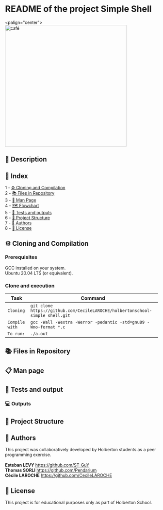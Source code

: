 # README of the project Simple Shell

<palign="center">
  <img src="https://media0.giphy.com/media/v1.Y2lkPTc5MGI3NjExM3hud3Y3dG5sMXI3MHNwZ3dwem5sc3Jsa3lmdmZpYm9wbHd4NWN4ZiZlcD12MV9pbnRlcm5hbF9naWZfYnlfaWQmY3Q9Zw/qPa9vUYCUrx6w/giphy.gif" alt="café" width="400">


## 📖 Description



## 🧭 Index

1 - [⚙️ Cloning and Compilation](#-cloning)  
2 - [📚 Files in Repository](#-files)  
3 - [📄 Man Page](#-man-page)\
4 - [🗺️ Flowchart](#-flowchart)\
5 - [🧪 Tests and outputs](#-tests)\
6 - [📁 Project Structure](#-structure-du-projet)\
7 - [👥 Authors](#-authors)\
8 - [📜 License](#-license)


## ⚙️ Cloning and Compilation <a id="-cloning"></a>
### Prerequisites
GCC installed on your system.\
Ubuntu 20.04 LTS (or equivalent).

### Clone and execution <a id="-cloning"></a>
| Task |Command|
|--------------------------------------------|-------------------------------------------------------|
| `Cloning` | `git clone https://github.com/CecileLAROCHE/holbertonschool-simple_shell.git` |
| `Compile with` | `gcc -Wall -Wextra -Werror -pedantic -std=gnu89 -Wno-format *.c` |
| `To run:` | `./a.out` |

## 📚 Files in Repository <a id="-files"></a>


## 📋 Man page <a id="-man-page"></a>

## 🧪 Tests and output <a id="-tests"></a>

### 💻 Outputs 

## 📁 Project Structure <a id="-structure-du-projet"></a>



## 👥 Authors <a id="-authors"></a>
This project was collaboratively developed by Holberton students as a peer programming exercise.\
\
**Esteban LEVY** https://github.com/ST-GuY \
**Thomas SORLI** https://github.com/Pendarium \
**Cécile LAROCHE** https://github.com/CecileLAROCHE

## 📜 License <a id="-license"></a>

This project is for educational purposes only as part of Holberton School.



